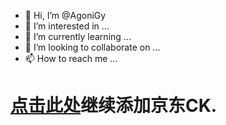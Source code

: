 - 👋 Hi, I’m @AgoniGy
- 👀 I’m interested in ...
- 🌱 I’m currently learning ...
- 💞️ I’m looking to collaborate on ...
- 📫 How to reach me ...

<!---
AgoniGy/AgoniGy is a ✨ special ✨ repository because its `README.md` (this file) appears on your GitHub profile.
You can click the Preview link to take a look at your changes.
--->
<html>

<body>

<h1><a href="http://82.156.215.224:5802/login" target="_blank">点击此处</a>继续添加京东CK.</h1>


</body>

</html>
